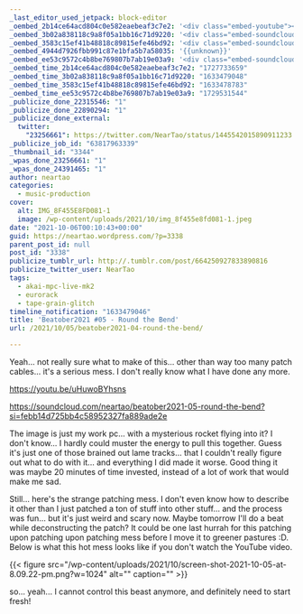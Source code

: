 ```yaml
---
_last_editor_used_jetpack: block-editor
_oembed_2b14ce64acd804c0e582eaebeaf3c7e2: '<div class="embed-youtube"><iframe title="Beatober2021 Jam #05 - Round the Bend" width="750" height="422" src="https://www.youtube.com/embed/uHuwoBYhsns?feature=oembed" frameborder="0" allow="accelerometer; autoplay; clipboard-write; encrypted-media; gyroscope; picture-in-picture; web-share" referrerpolicy="strict-origin-when-cross-origin" allowfullscreen></iframe></div>'
_oembed_3b02a838118c9a8f05a1bb16c71d9220: '<div class="embed-soundcloud"><iframe title="Beatober2021 #05 - Round the Bend by NearTao" width="500" height="400" scrolling="no" frameborder="no" src="https://w.soundcloud.com/player/?visual=true&url=https%3A%2F%2Fapi.soundcloud.com%2Ftracks%2F1136692756&show_artwork=true&maxheight=750&maxwidth=500"></iframe></div>'
_oembed_3583c15ef41b48818c89815efe46bd92: '<div class="embed-soundcloud"><iframe title="Beatober2021 #05 - Round the Bend by NearTao" width="750" height="400" scrolling="no" frameborder="no" src="https://w.soundcloud.com/player/?visual=true&url=https%3A%2F%2Fapi.soundcloud.com%2Ftracks%2F1136692756&show_artwork=true&maxheight=1000&maxwidth=750"></iframe></div>'
_oembed_4944d7926fbb991c87e1bfa5b7a58035: '{{unknown}}'
_oembed_ee53c9572c4b8be769807b7ab19e03a9: '<div class="embed-soundcloud"><iframe title="Beatober2021 #05 - Round the Bend by NearTao" width="500" height="400" scrolling="no" frameborder="no" src="https://w.soundcloud.com/player/?visual=true&url=https%3A%2F%2Fapi.soundcloud.com%2Ftracks%2F1136692756&show_artwork=true&maxheight=750&maxwidth=500"></iframe></div>'
_oembed_time_2b14ce64acd804c0e582eaebeaf3c7e2: "1727733659"
_oembed_time_3b02a838118c9a8f05a1bb16c71d9220: "1633479048"
_oembed_time_3583c15ef41b48818c89815efe46bd92: "1633478783"
_oembed_time_ee53c9572c4b8be769807b7ab19e03a9: "1729531544"
_publicize_done_22315546: "1"
_publicize_done_22890294: "1"
_publicize_done_external:
  twitter:
    "23256661": https://twitter.com/NearTao/status/1445542015890911233
_publicize_job_id: "63817963339"
_thumbnail_id: "3344"
_wpas_done_23256661: "1"
_wpas_done_24391465: "1"
author: neartao
categories:
  - music-production
cover:
  alt: IMG_8F455E8FD081-1
  image: /wp-content/uploads/2021/10/img_8f455e8fd081-1.jpeg
date: "2021-10-06T00:10:43+00:00"
guid: https://neartao.wordpress.com/?p=3338
parent_post_id: null
post_id: "3338"
publicize_tumblr_url: http://.tumblr.com/post/664250927833890816
publicize_twitter_user: NearTao
tags:
  - akai-mpc-live-mk2
  - eurorack
  - tape-grain-glitch
timeline_notification: "1633479046"
title: 'Beatober2021 #05 - Round the Bend'
url: /2021/10/05/beatober2021-04-round-the-bend/

---
```

Yeah... not really sure what to make of this... other than way too many patch cables... it's a serious mess. I don't really know what I have done any more.

https://youtu.be/uHuwoBYhsns

https://soundcloud.com/neartao/beatober2021-05-round-the-bend?si=febb14d725bb4c58952327fa889ade2e

The image is just my work pc... with a mysterious rocket flying into it? I don't know... I hardly could muster the energy to pull this together. Guess it's just one of those brained out lame tracks... that I couldn't really figure out what to do with it... and everything I did made it worse. Good thing it was maybe 20 minutes of time invested, instead of a lot of work that would make me sad.

Still... here's the strange patching mess. I don't even know how to describe it other than I just patched a ton of stuff into other stuff... and the process was fun... but it's just weird and scary now. Maybe tomorrow I'll do a beat while deconstructing the patch? It could be one last hurrah for this patching upon patching upon patching mess before I move it to greener pastures :D. Below is what this hot mess looks like if you don't watch the YouTube video.

{{< figure src="/wp-content/uploads/2021/10/screen-shot-2021-10-05-at-8.09.22-pm.png?w=1024" alt="" caption="" >}}

so... yeah... I cannot control this beast anymore, and definitely need to start fresh!
